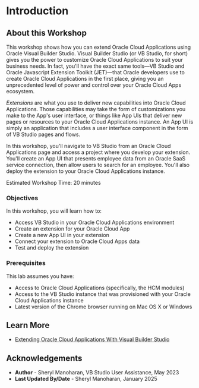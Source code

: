# Introduction

## About this Workshop

This workshop shows how you can extend Oracle Cloud Applications using Oracle Visual Builder Studio. Visual Builder Studio (or VB Studio, for short) gives you the power to customize Oracle Cloud Applications to suit your business needs. In fact, you'll have the exact same tools—VB Studio and Oracle Javascript Extension Toolkit (JET)—that Oracle developers use to create Oracle Cloud Applications in the first place, giving you an unprecedented level of power and control over your Oracle Cloud Apps ecosystem.

*Extensions* are what you use to deliver new capabilities into Oracle Cloud Applications. Those capabilities may take the form of customizations you make to the App's user interface, or things like App UIs that deliver new pages or resources to your Oracle Cloud Applications instance. An App UI is simply an application that includes a user interface component in the form of VB Studio pages and flows.

In this workshop, you'll navigate to VB Studio from an Oracle Cloud Applications page and access a project where you develop your extension. You'll create an App UI that presents employee data from an Oracle SaaS service connection, then allow users to search for an employee. You'll also deploy the extension to your Oracle Cloud Applications instance.

Estimated Workshop Time: 20 minutes

### Objectives

In this workshop, you will learn how to:

* Access VB Studio in your Oracle Cloud Applications environment
* Create an extension for your Oracle Cloud App
* Create a new App UI in your extension
* Connect your extension to Oracle Cloud Apps data
* Test and deploy the extension

### Prerequisites

This lab assumes you have:

* Access to Oracle Cloud Applications (specifically, the HCM modules)
* Access to the VB Studio instance that was provisioned with your Oracle Cloud Applications instance
* Latest version of the Chrome browser running on Mac OS X or Windows

## Learn More

* [Extending Oracle Cloud Applications With Visual Builder Studio](https://docs.oracle.com/en/cloud/paas/visual-builder/visualbuilder-building-appui/basics.html#GUID-E7893E94-781C-4A7B-87AE-74E7EA60C726)

## Acknowledgements

* **Author** - Sheryl Manoharan, VB Studio User Assistance, May 2023
* **Last Updated By/Date** - Sheryl Manoharan, January 2025
